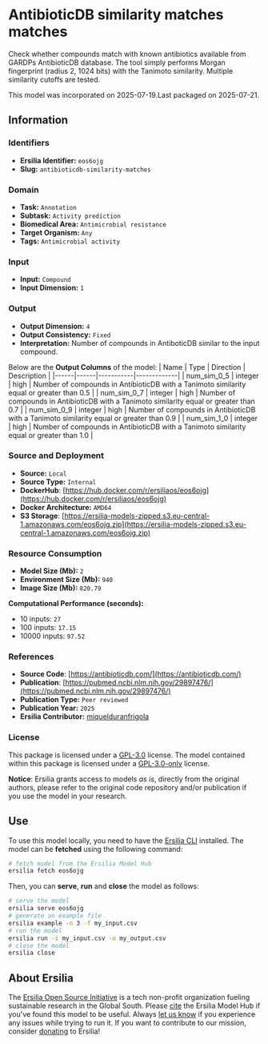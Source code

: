 # AntibioticDB similarity matches matches

Check whether compounds match with known antibiotics available from GARDPs AntibioticDB database. The tool simply performs Morgan fingerprint (radius 2, 1024 bits) with the Tanimoto similarity. Multiple similarity cutoffs are tested.

This model was incorporated on 2025-07-19.Last packaged on 2025-07-21.

## Information
### Identifiers
- **Ersilia Identifier:** `eos6ojg`
- **Slug:** `antibioticdb-similarity-matches`

### Domain
- **Task:** `Annotation`
- **Subtask:** `Activity prediction`
- **Biomedical Area:** `Antimicrobial resistance`
- **Target Organism:** `Any`
- **Tags:** `Antimicrobial activity`

### Input
- **Input:** `Compound`
- **Input Dimension:** `1`

### Output
- **Output Dimension:** `4`
- **Output Consistency:** `Fixed`
- **Interpretation:** Number of compounds in AntiboticDB similar to the input compound.

Below are the **Output Columns** of the model:
| Name | Type | Direction | Description |
|------|------|-----------|-------------|
| num_sim_0_5 | integer | high | Number of compounds in AntibioticDB with a Tanimoto similarity equal or greater than 0.5 |
| num_sim_0_7 | integer | high | Number of compounds in AntibioticDB with a Tanimoto similarity equal or greater than 0.7 |
| num_sim_0_9 | integer | high | Number of compounds in AntibioticDB with a Tanimoto similarity equal or greater than 0.9 |
| num_sim_1_0 | integer | high | Number of compounds in AntibioticDB with a Tanimoto similarity equal or greater than 1.0 |


### Source and Deployment
- **Source:** `Local`
- **Source Type:** `Internal`
- **DockerHub**: [https://hub.docker.com/r/ersiliaos/eos6ojg](https://hub.docker.com/r/ersiliaos/eos6ojg)
- **Docker Architecture:** `AMD64`
- **S3 Storage**: [https://ersilia-models-zipped.s3.eu-central-1.amazonaws.com/eos6ojg.zip](https://ersilia-models-zipped.s3.eu-central-1.amazonaws.com/eos6ojg.zip)

### Resource Consumption
- **Model Size (Mb):** `2`
- **Environment Size (Mb):** `940`
- **Image Size (Mb):** `820.79`

**Computational Performance (seconds):**
- 10 inputs: `27`
- 100 inputs: `17.15`
- 10000 inputs: `97.52`

### References
- **Source Code**: [https://antibioticdb.com/](https://antibioticdb.com/)
- **Publication**: [https://pubmed.ncbi.nlm.nih.gov/29897476/](https://pubmed.ncbi.nlm.nih.gov/29897476/)
- **Publication Type:** `Peer reviewed`
- **Publication Year:** `2025`
- **Ersilia Contributor:** [miquelduranfrigola](https://github.com/miquelduranfrigola)

### License
This package is licensed under a [GPL-3.0](https://github.com/ersilia-os/ersilia/blob/master/LICENSE) license. The model contained within this package is licensed under a [GPL-3.0-only](LICENSE) license.

**Notice**: Ersilia grants access to models _as is_, directly from the original authors, please refer to the original code repository and/or publication if you use the model in your research.


## Use
To use this model locally, you need to have the [Ersilia CLI](https://github.com/ersilia-os/ersilia) installed.
The model can be **fetched** using the following command:
```bash
# fetch model from the Ersilia Model Hub
ersilia fetch eos6ojg
```
Then, you can **serve**, **run** and **close** the model as follows:
```bash
# serve the model
ersilia serve eos6ojg
# generate an example file
ersilia example -n 3 -f my_input.csv
# run the model
ersilia run -i my_input.csv -o my_output.csv
# close the model
ersilia close
```

## About Ersilia
The [Ersilia Open Source Initiative](https://ersilia.io) is a tech non-profit organization fueling sustainable research in the Global South.
Please [cite](https://github.com/ersilia-os/ersilia/blob/master/CITATION.cff) the Ersilia Model Hub if you've found this model to be useful. Always [let us know](https://github.com/ersilia-os/ersilia/issues) if you experience any issues while trying to run it.
If you want to contribute to our mission, consider [donating](https://www.ersilia.io/donate) to Ersilia!
